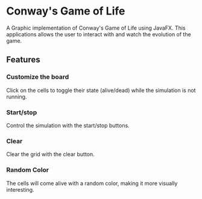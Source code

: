 # Conway's Game of Life

A Graphic implementation of Conway's Game of Life using JavaFX. This applications allows the user to interact with and watch the evolution of the game.

## Features
### Customize the board

Click on the cells to toggle their state (alive/dead) while the simulation is not running.

### Start/stop

Control the simulation with the start/stop buttons.

### Clear

Clear the grid with the clear button.

### Random Color

The cells will come alive with a random color, making it more visually interesting.  


